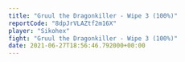 ```yaml
---
title: "Gruul the Dragonkiller - Wipe 3 (100%)"
reportCode: "8dpJrVLAZtf2m16X"
player: "Sikohex"
fight: "Gruul the Dragonkiller - Wipe 3 (100%)"
date: 2021-06-27T18:56:46.792000+00:00
---
```

